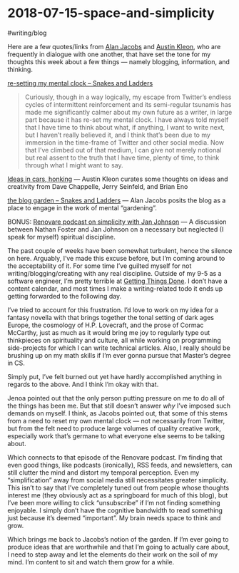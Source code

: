 # 2018-07-15-space-and-simplicity
#writing/blog

Here are a few quotes/links from [Alan Jacobs](https://blog.ayjay.org/)  and [Austin Kleon](https://austinkleon.com/), who are frequently in dialogue with one another, that have set the tone for my thoughts this week about a few things — namely blogging, information, and thinking.

[re-setting my mental clock – Snakes and Ladders](https://blog.ayjay.org/re-setting-my-mental-clock/)
> Curiously, though in a way logically, my escape from Twitter’s endless cycles of intermittent reinforcement and its semi-regular tsunamis has made me significantly calmer about my own future as a writer, in large part because it has re-set my mental clock. I have always told myself that I have time to think about what, if anything, I want to write next, but I haven’t really believed it, and I think that’s been due to my immersion in the time-frame of Twitter and other social media. Now that I’ve climbed out of that medium, I can give not merely notional but real assent to the truth that I have time, plenty of time, to think through what I might want to say.  

[Ideas in cars, honking](https://austinkleon.com/2018/07/10/ideas-in-cars-honking/) — Austin Kleon curates some thoughts on ideas and creativity from Dave Chappelle, Jerry Seinfeld, and Brian Eno

[the blog garden – Snakes and Ladders](https://blog.ayjay.org/the-blog-garden/) — Alan Jacobs posits the blog as a place to engage in the work of mental “gardening”.

BONUS: [Renovare podcast on simplicity with Jan Johnson](https://renovare.org/podcast/episode-134-abundant-simplicity) — A discussion between Nathan Foster and Jan Johnson on a necessary but neglected (I speak for myself) spiritual discipline.

The past couple of weeks have been somewhat turbulent, hence the silence on here. Arguably, I’ve made this excuse before, but I’m coming around to the acceptability of it. For some time I’ve guilted myself for not writing/blogging/creating with any real discipline. Outside of my 9-5 as a software engineer, I’m pretty terrible at [Getting Things Done](https://en.wikipedia.org/wiki/Getting_Things_Done).  I don’t have a content calendar, and most times I make a writing-related todo it ends up getting forwarded to the following day.

I’ve tried to account for this frustration. I’d love to work on my idea for a fantasy novella with that brings together the tonal setting of dark ages Europe, the cosmology of H.P. Lovecraft, and the prose of Cormac McCarthy, just as much as it would bring me joy to regularly type out thinkpieces on spirituality and culture, all while working on programming side-projects for which I can write technical articles. Also, I really should be brushing up on my math skills if I’m ever gonna pursue that Master’s degree in CS.

Simply put, I’ve felt burned out yet have hardly accomplished anything in regards to the above.  And I think I’m okay with that.  

Jenoa pointed out that the only person putting pressure on me to do all of the things has been me. But that still doesn’t answer *why* I’ve imposed such demands on myself. I think, as Jacobs pointed out, that some of this stems from a need to reset my own mental clock — not necessarily from Twitter, but from the felt need to produce large volumes of quality creative work, especially work that’s germane to what everyone else seems to be talking about.

Which connects to that episode of the Renovare podcast. I’m finding that even good things, like podcasts (ironically), RSS feeds, and newsletters, can still clutter the mind and distort my temporal perception.  Even my “simplification” away from social media still necessitates greater simplicity. This isn’t to say that I’ve completely tuned out from people whose thoughts interest me (they obviously act as a springboard for much of this blog),  but I’ve been more willing to click “unsubscribe” if I’m not finding something enjoyable. I simply don’t have the cognitive bandwidth to read something just because it’s deemed “important”. My brain needs space to think and grow. 

Which brings me back to Jacobs’s notion of the garden.  If I’m ever going to produce ideas that are worthwhile and that I’m going to actually care about, I need to step away and let the elements do their work on the soil of my mind. I’m content to sit and watch them grow for a while.